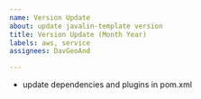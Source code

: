 ```yaml
---
name: Version Update
about: update javalin-template version
title: Version Update (Month Year)
labels: aws, service
assignees: DavGeoAnd

---
```


- update dependencies and plugins in pom.xml
